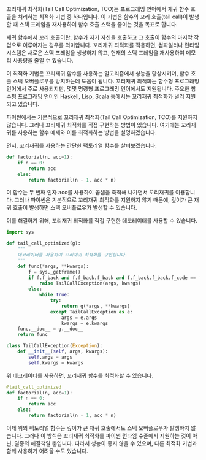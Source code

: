 꼬리재귀 최적화(Tail Call Optimization, TCO)는 프로그래밍 언어에서 재귀 함수 호출을 처리하는 최적화 기법 중 하나입니다. 이 기법은 함수의 꼬리 호출(tail call)이 발생할 때 스택 프레임을 재사용하여 함수 호출 스택을 줄이는 것을 목표로 합니다.

재귀 함수에서 꼬리 호출이란, 함수가 자기 자신을 호출하고 그 호출이 함수의 마지막 작업으로 이루어지는 경우를 의미합니다. 꼬리재귀 최적화를 적용하면, 컴파일러나 런타임 시스템은 새로운 스택 프레임을 생성하지 않고, 현재의 스택 프레임을 재사용하여 메모리 사용량을 줄일 수 있습니다.

이 최적화 기법은 꼬리재귀 함수를 사용하는 알고리즘에서 성능을 향상시키며, 함수 호출 스택 오버플로우를 방지하는데 도움이 됩니다. 꼬리재귀 최적화는 함수형 프로그래밍 언어에서 주로 사용되지만, 몇몇 명령형 프로그래밍 언어에서도 지원됩니다. 주요한 함수형 프로그래밍 언어인 Haskell, Lisp, Scala 등에서는 꼬리재귀 최적화가 널리 지원되고 있습니다.




파이썬에서는 기본적으로 꼬리재귀 최적화(Tail Call Optimization, TCO)를 지원하지 않습니다. 그러나 꼬리재귀 최적화를 직접 구현하는 방법이 있습니다. 여기에는 꼬리재귀를 사용하는 함수 예제와 이를 최적화하는 방법을 설명하겠습니다.

먼저, 꼬리재귀를 사용하는 간단한 팩토리얼 함수를 살펴보겠습니다.

```python
def factorial(n, acc=1):
    if n == 0:
        return acc
    else:
        return factorial(n - 1, acc * n)
```
이 함수는 두 번째 인자 acc를 사용하여 곱셈을 축적해 나가면서 꼬리재귀를 이용합니다. 그러나 파이썬은 기본적으로 꼬리재귀 최적화를 지원하지 않기 때문에, 깊이가 큰 재귀 호출이 발생하면 스택 오버플로우가 발생할 수 있습니다.

이를 해결하기 위해, 꼬리재귀 최적화를 직접 구현한 데코레이터를 사용할 수 있습니다.

```python
import sys

def tail_call_optimized(g):
    """
    데코레이터를 사용하여 꼬리재귀 최적화를 구현합니다.
    """
    def func(*args, **kwargs):
        f = sys._getframe()
        if f.f_back and f.f_back.f_back and f.f_back.f_back.f_code == f.f_code:
            raise TailCallException(args, kwargs)
        else:
            while True:
                try:
                    return g(*args, **kwargs)
                except TailCallException as e:
                    args = e.args
                    kwargs = e.kwargs
    func.__doc__ = g.__doc__
    return func

class TailCallException(Exception):
    def __init__(self, args, kwargs):
        self.args = args
        self.kwargs = kwargs
```
위 데코레이터를 사용하면, 꼬리재귀 함수를 최적화할 수 있습니다.

```python
@tail_call_optimized
def factorial(n, acc=1):
    if n == 0:
        return acc
    else:
        return factorial(n - 1, acc * n)
```
이제 위의 팩토리얼 함수는 깊이가 큰 재귀 호출에서도 스택 오버플로우가 발생하지 않습니다. 그러나 이 방식은 꼬리재귀 최적화를 파이썬 런타임 수준에서 지원하는 것이 아닌, 일종의 해결책일 뿐입니다. 따라서 성능이 좋지 않을 수 있으며, 다른 최적화 기법과 함께 사용하기 어려울 수도 있습니다.
